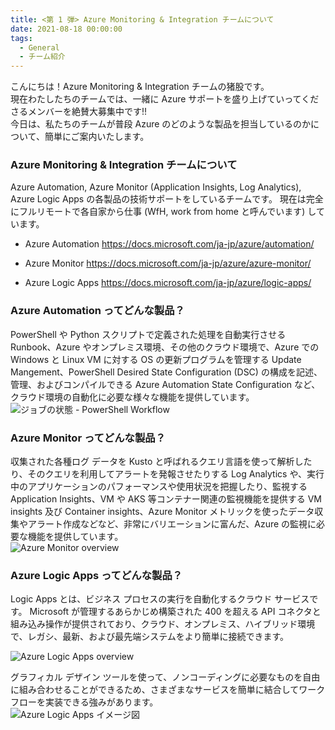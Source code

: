 ```yaml
---
title: <第 1 弾> Azure Monitoring & Integration チームについて
date: 2021-08-18 00:00:00
tags:
  - General
  - チーム紹介
---
```


こんにちは！Azure Monitoring & Integration チームの猪股です。  
現在わたしたちのチームでは、一緒に Azure サポートを盛り上げていってくださるメンバーを絶賛大募集中です!!  
今日は、私たちのチームが普段 Azure のどのような製品を担当しているのかについて、簡単にご案内いたします。

### Azure Monitoring & Integration チームについて
Azure Automation, Azure Monitor (Application Insights, Log Analytics), Azure Logic Apps の各製品の技術サポートをしているチームです。
現在は完全にフルリモートで各自家から仕事 (WfH, work from home と呼んでいます) しています。

- Azure Automation
https://docs.microsoft.com/ja-jp/azure/automation/

- Azure Monitor
https://docs.microsoft.com/ja-jp/azure/azure-monitor/

- Azure Logic Apps
https://docs.microsoft.com/ja-jp/azure/logic-apps/

### Azure Automation ってどんな製品？
PowerShell や Python スクリプトで定義された処理を自動実行させる Runbook、Azure やオンプレミス環境、その他のクラウド環境で、Azure での Windows と Linux VM に対する OS の更新プログラムを管理する Update Mangement、PowerShell Desired State Configuration (DSC) の構成を記述、管理、およびコンパイルできる Azure Automation State Configuration など、クラウド環境の自動化に必要な様々な機能を提供しています。
<IMG  src="https://docs.microsoft.com/ja-jp/azure/automation/media/automation-runbook-execution/job-statuses.png"  alt="ジョブの状態 - PowerShell Workflow"/>

### Azure Monitor ってどんな製品？
収集された各種ログ データを Kusto と呼ばれるクエリ言語を使って解析したり、そのクエリを利用してアラートを発報させたりする Log Analytics や、実行中のアプリケーションのパフォーマンスや使用状況を把握したり、監視する Application Insights、VM や AKS 等コンテナー関連の監視機能を提供する VM insights 及び Container insights、Azure Monitor メトリックを使ったデータ収集やアラート作成などなど、非常にバリエーションに富んだ、Azure の監視に必要な機能を提供しています。  
<IMG  src="https://docs.microsoft.com/en-us/azure/azure-monitor/media/overview/overview.png"  alt="Azure Monitor overview"/>

### Azure Logic Apps ってどんな製品？
Logic Apps とは、ビジネス プロセスの実行を自動化するクラウド サービスです。
Microsoft が管理するあらかじめ構築された 400 を超える API コネクタと組み込み操作が提供されており、クラウド、オンプレミス、ハイブリッド環境で、レガシ、最新、および最先端システムをより簡単に接続できます。

![Azure Logic Apps overview](https://user-images.githubusercontent.com/76590599/129905624-ca545c60-569b-4e8b-8d0b-58f0d9902c7f.png)

グラフィカル デザイン ツールを使って、ノンコーディングに必要なものを自由に組み合わせることができるため、さまざまなサービスを簡単に結合してワークフローを実装できる強みがあります。  
![Azure Logic Apps イメージ図](https://user-images.githubusercontent.com/76590599/129907012-eb7c9e68-7f15-4448-936c-a3253a459a7e.png)


 

